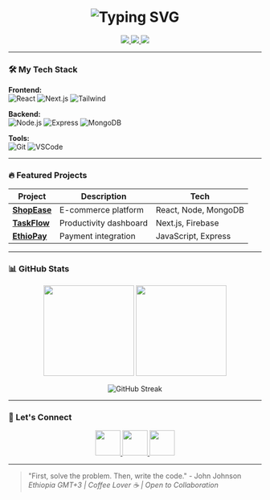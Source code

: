 <h1 align="center"> 
  <img src="https://readme-typing-svg.demolab.com?font=Fira+Code&pause=1000&color=22C55E&center=true&vCenter=true&width=435&lines=Hi+%F0%9F%91%8B%2C+I'm+Dawit+Terefe;Full-Stack+Developer;From+Ethiopia+%F0%9F%87%AA%F0%9F%87%B9" alt="Typing SVG">
</h1>

<p align="center">
  <a href="https://dawitte.netlify.app/" target="_blank">
    <img src="https://img.shields.io/badge/Portfolio-FF4088?style=for-the-badge&logo=hugo&logoColor=white">
  </a>
  <a href="https://twitter.com/dawitte" target="_blank">
    <img src="https://img.shields.io/badge/Twitter-1DA1F2?style=for-the-badge&logo=twitter&logoColor=white">
  </a>
  <a href="https://www.linkedin.com/in/dawit-terefe/" target="_blank">
    <img src="https://img.shields.io/badge/LinkedIn-0077B5?style=for-the-badge&logo=linkedin&logoColor=white">
  </a>
</p>

---

### 🛠️ My Tech Stack

**Frontend:**  
![React](https://img.shields.io/badge/-React-20232A?logo=react)
![Next.js](https://img.shields.io/badge/-Next.js-000000?logo=next.js)
![Tailwind](https://img.shields.io/badge/-Tailwind-06B6D4?logo=tailwindcss)

**Backend:**  
![Node.js](https://img.shields.io/badge/-Node.js-339933?logo=node.js)
![Express](https://img.shields.io/badge/-Express-000000?logo=express)
![MongoDB](https://img.shields.io/badge/-MongoDB-47A248?logo=mongodb)

**Tools:**  
![Git](https://img.shields.io/badge/-Git-F05032?logo=git)
![VSCode](https://img.shields.io/badge/-VSCode-007ACC?logo=visual-studio-code)

---

### 🔥 Featured Projects

| Project | Description | Tech |
|---------|-------------|------|
| **[ShopEase](https://github.com/dawitterefe/ShopEase)** | E-commerce platform | React, Node, MongoDB |
| **[TaskFlow](https://github.com/dawitterefe/TaskFlow)** | Productivity dashboard | Next.js, Firebase |
| **[EthioPay](https://github.com/dawitterefe/EthioPay)** | Payment integration | JavaScript, Express |

---

### 📊 GitHub Stats

<p align="center">
  <img height="180em" src="https://github-readme-stats.vercel.app/api?username=dawitterefe&show_icons=true&theme=vision-friendly-dark&count_private=true&include_all_commits=true" />
  <img height="180em" src="https://github-readme-stats.vercel.app/api/top-langs/?username=dawitterefe&layout=compact&theme=vision-friendly-dark&langs_count=8" />
</p>

<p align="center">
  <img src="https://streak-stats.demolab.com?user=dawitterefe&theme=dark&date_format=M%20j%5B%2C%20Y%5D" alt="GitHub Streak">
</p>

---

### 💬 Let's Connect

<p align="center">
  <a href="mailto:dawit.terefe@example.com">
    <img src="https://img.icons8.com/color/96/000000/gmail.png" width="50">
  </a>
  <a href="https://t.me/dawitte">
    <img src="https://img.icons8.com/color/96/000000/telegram-app.png" width="50">
  </a>
  <a href="https://discordapp.com/users/dawitte">
    <img src="https://img.icons8.com/color/96/000000/discord-logo.png" width="50">
  </a>
</p>

---

> "First, solve the problem. Then, write the code." - John Johnson  
> *Ethiopia GMT+3 | Coffee Lover ☕ | Open to Collaboration*
